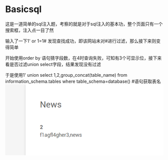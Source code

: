 # Basicsql

这是一道简单的sql注入题，考察的就是对于sql注入的基本功，整个页面只有一个搜索框，注入点一目了然

输入了一下1' or 1=1# 发现查找成功，即该网站未对#进行过滤，那么接下来则变得简单

开始使用order by 语句猜字段数，在4时查询失败，可知有3个可显示位，接下来看是否过滤union select字段，结果发现没有过滤

于是使用1' union select 1,2,group_concat(table_name) from information_schema.tables where table_schema=database() #语句获取表名![](.\image\basicsql-1.png)

